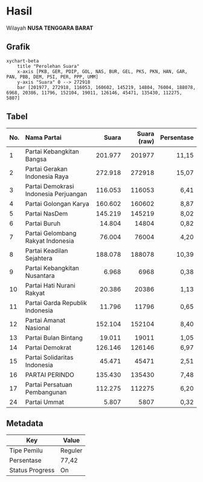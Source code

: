 # Hasil

Wilayah **NUSA TENGGARA BARAT**

## Grafik

```mermaid
xychart-beta
    title "Perolehan Suara"
    x-axis [PKB, GER, PDIP, GOL, NAS, BUR, GEL, PKS, PKN, HAN, GAR, PAN, PBB, DEM, PSI, PER, PPP, UMM]
    y-axis "Suara" 0 --> 272918
    bar [201977, 272918, 116053, 160602, 145219, 14804, 76004, 188078, 6968, 20386, 11796, 152104, 19011, 126146, 45471, 135430, 112275, 5807]
```

## Tabel

| No. | Nama Partai                           | Suara   | Suara (raw) | Persentase |
|:--- |:------------------------------------- | -------:| -----------:| ----------:|
| 1   | Partai Kebangkitan Bangsa             | 201.977 | 201977      | 11,15      |
| 2   | Partai Gerakan Indonesia Raya         | 272.918 | 272918      | 15,07      |
| 3   | Partai Demokrasi Indonesia Perjuangan | 116.053 | 116053      | 6,41       |
| 4   | Partai Golongan Karya                 | 160.602 | 160602      | 8,87       |
| 5   | Partai NasDem                         | 145.219 | 145219      | 8,02       |
| 6   | Partai Buruh                          | 14.804  | 14804       | 0,82       |
| 7   | Partai Gelombang Rakyat Indonesia     | 76.004  | 76004       | 4,20       |
| 8   | Partai Keadilan Sejahtera             | 188.078 | 188078      | 10,39      |
| 9   | Partai Kebangkitan Nusantara          | 6.968   | 6968        | 0,38       |
| 10  | Partai Hati Nurani Rakyat             | 20.386  | 20386       | 1,13       |
| 11  | Partai Garda Republik Indonesia       | 11.796  | 11796       | 0,65       |
| 12  | Partai Amanat Nasional                | 152.104 | 152104      | 8,40       |
| 13  | Partai Bulan Bintang                  | 19.011  | 19011       | 1,05       |
| 14  | Partai Demokrat                       | 126.146 | 126146      | 6,97       |
| 15  | Partai Solidaritas Indonesia          | 45.471  | 45471       | 2,51       |
| 16  | PARTAI PERINDO                        | 135.430 | 135430      | 7,48       |
| 17  | Partai Persatuan Pembangunan          | 112.275 | 112275      | 6,20       |
| 24  | Partai Ummat                          | 5.807   | 5807        | 0,32       |


## Metadata

| Key             | Value   |
| --------------- | ------- |
| Tipe Pemilu     | Reguler |
| Persentase      | 77,42   |
| Status Progress | On      |



